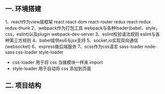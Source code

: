 ## 一. 环境搭建
1、react作为view层框架
   react react-dom react-router redux react-redux redux-thunk
2、webpack作为打包工具
   webpack与各种loader(babel，style，css，eslint)以及plugin
   webpack-dev-server
3、eslint校验语法规则
   eslint与各种第三方规则
4、babel提供es6与jsx支持
5、socket.io实现双向通信(websocket)
6、express做后端服务
7、scss作为css语言
   sass-loader node-sass css-loader style-loader
- css-loader 用于将 css 当做模块一样来 import
- style-loader 用于自动将 css 添加到页面

## 二. 项目结构
